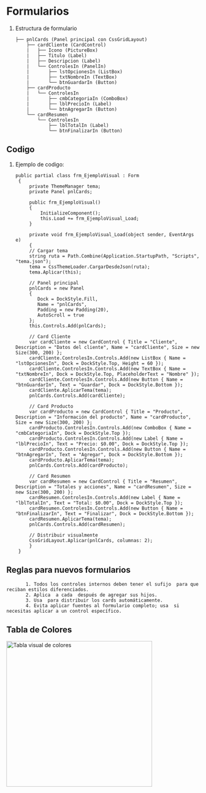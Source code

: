 # Formularios
1. Estructura de formulario


       ├── pnlCards (Panel principal con CssGridLayout)
           ├── cardCliente (CardControl)
           |   ├── Icono (PictureBox)
           |   ├── Titulo (Label)
           |   ├── Descripcion (Label)
           |   └── ControlesIn (PanelIn)
           |       ├── lstOpcionesIn (ListBox)
           |       ├── txtNombreIn (TextBox)
           |       └── btnGuardarIn (Button)
           ├── cardProducto
           |   └── ControlesIn
           |       ├── cmbCategoriaIn (ComboBox)
           |       ├── lblPrecioIn (Label)
           |       └── btnAgregarIn (Button)
           └── cardResumen
               └── ControlesIn
                   ├── lblTotalIn (Label)
                   └── btnFinalizarIn (Button)


## Codigo
1. Ejemplo de codigo:

       public partial class frm_EjemploVisual : Form
        {
            private ThemeManager tema;
            private Panel pnlCards;

            public frm_EjemploVisual()
            {
                InitializeComponent();
                this.Load += frm_EjemploVisual_Load;
            }    

            private void frm_EjemploVisual_Load(object sender, EventArgs e)
            {
            // Cargar tema
            string ruta = Path.Combine(Application.StartupPath, "Scripts", "tema.json");
            tema = CssThemeLoader.CargarDesdeJson(ruta);
            tema.Aplicar(this);

            // Panel principal
            pnlCards = new Panel
            {
               Dock = DockStyle.Fill,
               Name = "pnlCards",
               Padding = new Padding(20),
               AutoScroll = true
            };
            this.Controls.Add(pnlCards);

            // Card Cliente
            var cardCliente = new CardControl { Title = "Cliente", Description = "Datos del cliente", Name = "cardCliente", Size = new Size(300, 200) };
            cardCliente.ControlesIn.Controls.Add(new ListBox { Name = "lstOpcionesIn", Dock = DockStyle.Top, Height = 60 });
            cardCliente.ControlesIn.Controls.Add(new TextBox { Name = "txtNombreIn", Dock = DockStyle.Top, PlaceholderText = "Nombre" });
            cardCliente.ControlesIn.Controls.Add(new Button { Name = "btnGuardarIn", Text = "Guardar", Dock = DockStyle.Bottom });
            cardCliente.AplicarTema(tema);
            pnlCards.Controls.Add(cardCliente);

            // Card Producto
            var cardProducto = new CardControl { Title = "Producto", Description = "Información del producto", Name = "cardProducto", Size = new Size(300, 200) };
            cardProducto.ControlesIn.Controls.Add(new ComboBox { Name = "cmbCategoriaIn", Dock = DockStyle.Top });
            cardProducto.ControlesIn.Controls.Add(new Label { Name = "lblPrecioIn", Text = "Precio: $0.00", Dock = DockStyle.Top });
            cardProducto.ControlesIn.Controls.Add(new Button { Name = "btnAgregarIn", Text = "Agregar", Dock = DockStyle.Bottom });
            cardProducto.AplicarTema(tema);
            pnlCards.Controls.Add(cardProducto);

            // Card Resumen
            var cardResumen = new CardControl { Title = "Resumen", Description = "Totales y acciones", Name = "cardResumen", Size = new Size(300, 200) };
            cardResumen.ControlesIn.Controls.Add(new Label { Name = "lblTotalIn", Text = "Total: $0.00", Dock = DockStyle.Top });
            cardResumen.ControlesIn.Controls.Add(new Button { Name = "btnFinalizarIn", Text = "Finalizar", Dock = DockStyle.Bottom });
            cardResumen.AplicarTema(tema);
            pnlCards.Controls.Add(cardResumen);

            // Distribuir visualmente
            CssGridLayout.Aplicar(pnlCards, columnas: 2);
            }
        }

## Reglas para nuevos formularios
           1. Todos los controles internos deben tener el sufijo  para que reciban estilos diferenciados.
           2. Aplica  a cada  después de agregar sus hijos.
           3. Usa  para distribuir los cards automáticamente.
           4. Evita aplicar fuentes al formulario completo; usa  si necesitas aplicar a un control específico.

## Tabla de Colores    
   <img width="380" height="380" alt="Tabla visual de colores" src="https://github.com/user-attachments/assets/dfe8c174-3d64-41d1-9767-1240a7f766af" />
